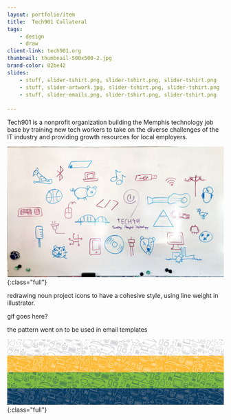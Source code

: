 ```yaml
---
layout: portfolio/item
title:  Tech901 Collateral
tags:
    - design
    - draw
client-link: tech901.org
thumbnail: thumbnail-500x500-2.jpg
brand-color: 82be42
slides:
    - stuff, slider-tshirt.png, slider-tshirt.png, slider-tshirt.png
    - stuff, slider-artwork.jpg, slider-tshirt.png, slider-tshirt.png
    - stuff, slider-emails.png, slider-tshirt.png, slider-tshirt.png

---
```


Tech901 is a nonprofit organization building the Memphis technology job base by training new tech workers to take on the diverse challenges of the IT industry and providing growth resources for local employers.

![](/assets/images/portfolio/tech901-collateral/shirt-sketch.jpg ){:class="full"}

redrawing noun project icons to have a cohesive style, using line weight in illustrator.

gif goes here?

the pattern went on to be used in email templates

![](/assets/images/portfolio/tech901-collateral/pattern-stripes.jpg ){:class="full"}
